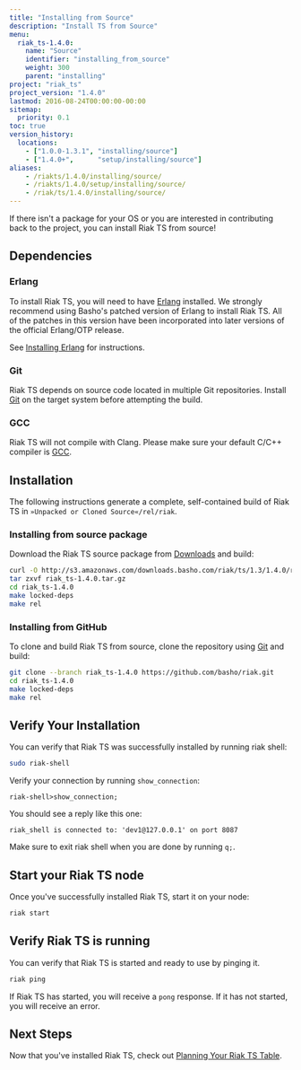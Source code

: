 ```yaml
---
title: "Installing from Source"
description: "Install TS from Source"
menu:
  riak_ts-1.4.0:
    name: "Source"
    identifier: "installing_from_source"
    weight: 300
    parent: "installing"
project: "riak_ts"
project_version: "1.4.0"
lastmod: 2016-08-24T00:00:00-00:00
sitemap:
  priority: 0.1
toc: true
version_history:
  locations:
    - ["1.0.0-1.3.1", "installing/source"]
    - ["1.4.0+",      "setup/installing/source"]
aliases:
    - /riakts/1.4.0/installing/source/
    - /riakts/1.4.0/setup/installing/source/
    - /riak/ts/1.4.0/installing/source/
---
```


[download]: {{<baseurl>}}riak/ts/1.4.0/downloads/
[Erlang]: http://www.erlang.org/
[GCC]: https://gcc.gnu.org/
[Git]: https://git-scm.com/
[install erlang]: {{<baseurl>}}riak/ts/1.4.0/setup/installing/source/erlang
[planning]: {{<baseurl>}}riak/ts/1.4.0/using/planning/
[Riak TS GitHub repository]: https://github.com/basho/riak/tree/riak_ts-1.4.0

If there isn't a package for your OS or you are interested in contributing back to the project, you can install Riak TS from source!

## Dependencies

### Erlang

To install Riak TS, you will need to have [Erlang] installed. We strongly recommend using Basho's patched version of Erlang to install Riak TS. All of the patches in this version have been incorporated into later versions of the official Erlang/OTP release.

See [Installing Erlang][install erlang] for instructions.

### Git

Riak TS depends on source code located in multiple Git repositories. Install [Git] on the target system before attempting the build.

### GCC

Riak TS will not compile with Clang. Please make sure your default C/C++
compiler is [GCC].

## Installation

The following instructions generate a complete, self-contained build of
Riak TS in `»Unpacked or Cloned Source«/rel/riak`.

### Installing from source package

Download the Riak TS source package from [Downloads][download] and build:

```bash
curl -O http://s3.amazonaws.com/downloads.basho.com/riak/ts/1.3/1.4.0/riak_ts-1.4.0.tar.gz
tar zxvf riak_ts-1.4.0.tar.gz
cd riak_ts-1.4.0
make locked-deps
make rel
```

### Installing from GitHub

To clone and build Riak TS from source, clone the repository using [Git] and build:

```bash
git clone --branch riak_ts-1.4.0 https://github.com/basho/riak.git
cd riak_ts-1.4.0
make locked-deps
make rel
```

## Verify Your Installation

You can verify that Riak TS was successfully installed by running riak shell:

```bash
sudo riak-shell
```

Verify your connection by running `show_connection`:

```
riak-shell>show_connection;
```

You should see a reply like this one:

```
riak_shell is connected to: 'dev1@127.0.0.1' on port 8087
```

Make sure to exit riak shell when you are done by running `q;`.

## Start your Riak TS node

Once you've successfully installed Riak TS, start it on your node:

```bash
riak start
```

## Verify Riak TS is running

You can verify that Riak TS is started and ready to use by pinging it.

```bash
riak ping
```

If Riak TS has started, you will receive a `pong` response. If it has not started, you will receive an error.

## Next Steps

Now that you've installed Riak TS, check out [Planning Your Riak TS Table][planning].
